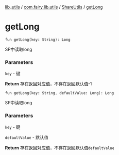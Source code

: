 [lib_utils](../../index.md) / [com.fairy.lib.utils](../index.md) / [ShareUtils](index.md) / [getLong](./get-long.md)

# getLong

`fun getLong(key: String): Long`

SP中读取long

### Parameters

`key` - 键

**Return**
存在返回对应值，不存在返回默认值-1

`fun getLong(key: String, defaultValue: Long): Long`

SP中读取long

### Parameters

`key` - 键

`defaultValue` - 默认值

**Return**
存在返回对应值，不存在返回默认值`defaultValue`

